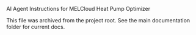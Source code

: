 AI Agent Instructions for MELCloud Heat Pump Optimizer

This file was archived from the project root. See the main documentation folder for current docs.

